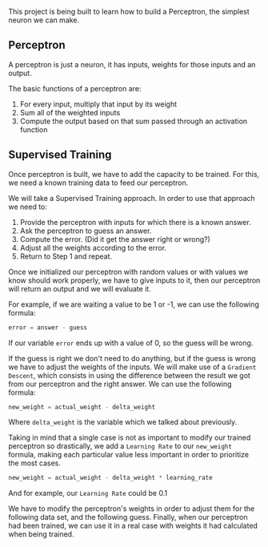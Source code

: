 This project is being built to learn how to build a Perceptron, the simplest neuron we can make.

## Perceptron

A perceptron is just a neuron, it has inputs, weights for those inputs and an output.

The basic functions of a perceptron are:
1. For every input, multiply that input by its weight
2. Sum all of the weighted inputs
3. Compute the output based on that sum passed through an activation function


## Supervised Training

Once perceptron is built, we have to add the capacity to be trained.
For this, we need a known training data to feed our perceptron.

We will take a Supervised Training approach.
In order to use that approach we need to:
1. Provide the perceptron with inputs for which there is a known answer.
2. Ask the perceptron to guess an answer.
3. Compute the error. (Did it get the answer right or wrong?)
4. Adjust all the weights according to the error.
5. Return to Step 1 and repeat.


Once we initialized our perceptron with random values or with values we know should work properly,
we have to give inputs to it, then our perceptron will return an output and we will evaluate it.

For example, if we are waiting a value to be 1 or -1, we can use the following formula:
```python
error = answer - guess 
```
If our variable `error` ends up with a value of 0, so the guess will be wrong.

If the guess is right we don't need to do anything, but if the guess is wrong we have to adjust the weights of the inputs.
We will make use of a `Gradient Descent`, which consists in using the difference between the result we got from our perceptron and the right answer.
We can use the following formula:
```python
new_weight = actual_weight - delta_weight
```
Where `delta_weight` is the variable which we talked about previously.

Taking in mind that a single case is not as important to modify our trained perceptron so drastically, we add a `Learning Rate` to our `new_weight` formula,
making each particular value less important in order to prioritize the most cases.
```python
new_weight = actual_weight - delta_weight * learning_rate
```
And for example, our `Learning Rate` could be 0.1

We have to modify the perceptron's weights in order to adjust them for the following data set, and the following guess.
Finally, when our perceptron had been trained, we can use it in a real case with weights it had calculated when being trained.

